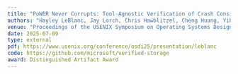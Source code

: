 ```yaml
---
title: "PoWER Never Corrupts: Tool-Agnostic Verification of Crash Consistency and Corruption Detection"
authors: "Hayley LeBlanc, Jay Lorch, Chris Hawblitzel, Cheng Huang, Yiheng Tao, Nickolai Zeldovich, Vijay Chidambaram"
venue: "Proceedings of the USENIX Symposium on Operating Systems Design and Implementation (OSDI)"
date: 2025-07-09
type: external
pdf: https://www.usenix.org/conference/osdi25/presentation/leblanc
code: https://github.com/microsoft/verified-storage
award: Distinguished Artifact Award
---
```


